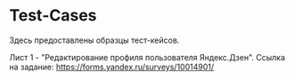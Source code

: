 # Test-Cases
Здесь предоставлены образцы тест-кейсов.

Лист 1 -  "Редактирование профиля пользователя Яндекс.Дзен". Ссылка на задание: https://forms.yandex.ru/surveys/10014901/
